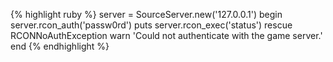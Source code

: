 {% highlight ruby %}
server = SourceServer.new('127.0.0.1')
begin
  server.rcon_auth('passw0rd')
  puts server.rcon_exec('status')
rescue RCONNoAuthException
  warn 'Could not authenticate with the game server.'
end
{% endhighlight %}